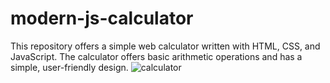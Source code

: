 # modern-js-calculator
This repository offers a simple web calculator written with HTML, CSS, and JavaScript. The calculator offers basic arithmetic operations and has a simple, user-friendly design.
![calculator](https://github.com/manoj-sangireddy/modern-js-calculator/assets/91324098/3fc63ae2-b2ac-40dc-a69c-281d32c36ce2)
